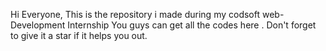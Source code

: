 Hi Everyone, This is the repository i made during my codsoft web-Development Internship
You guys can get all the codes here .
Don't forget to give it a star if it helps you out.
